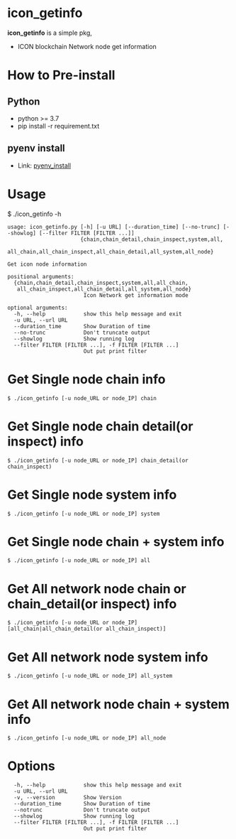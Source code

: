 # icon_getinfo
**icon_getinfo** is a simple pkg, 
+ ICON blockchain Network node get information

# How to Pre-install 
## Python
+ python >= 3.7
+ pip install -r requirement.txt

## pyenv install
+ Link: [pyenv_install][pyenv_install]

[pyenv_install]: https://louky0714.tistory.com/156 "Go Install PAGE"


# Usage
$ ./icon_getinfo -h
```console
usage: icon_getinfo.py [-h] [-u URL] [--duration_time] [--no-trunc] [--showlog] [--filter FILTER [FILTER ...]]   
                       {chain,chain_detail,chain_inspect,system,all,   
                        all_chain,all_chain_inspect,all_chain_detail,all_system,all_node}

Get icon node information

positional arguments:
  {chain,chain_detail,chain_inspect,system,all,all_chain,   
   all_chain_inspect,all_chain_detail,all_system,all_node}
                        Icon Network get information mode

optional arguments:
  -h, --help            show this help message and exit
  -u URL, --url URL
  --duration_time       Show Duration of time
  --no-trunc            Don't truncate output
  --showlog             Show running log
  --filter FILTER [FILTER ...], -f FILTER [FILTER ...]
                        Out put print filter
```

# Get Single node chain info

```console
$ ./icon_getinfo [-u node_URL or node_IP] chain
```

# Get Single node chain detail(or inspect) info

```console
$ ./icon_getinfo [-u node_URL or node_IP] chain_detail(or chain_inspect)
```

# Get Single node system info

```console
$ ./icon_getinfo [-u node_URL or node_IP] system
```

# Get Single node chain + system info

```console
$ ./icon_getinfo [-u node_URL or node_IP] all
```


# Get All network node chain or chain_detail(or inspect) info
```console
$ ./icon_getinfo [-u node_URL or node_IP] [all_chain|all_chain_detail(or all_chain_inspect)]
```

# Get All network node system info
```console
$ ./icon_getinfo [-u node_URL or node_IP] all_system
```

# Get All network node chain + system info
```console
$ ./icon_getinfo [-u node_URL or node_IP] all_node
```

# Options
```console
  -h, --help            show this help message and exit
  -u URL, --url URL
  -v, --version         Show Version
  --duration_time       Show Duration of time
  --notrunc             Don't truncate output
  --showlog             Show running log
  --filter FILTER [FILTER ...], -f FILTER [FILTER ...]
                        Out put print filter
```

